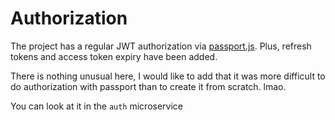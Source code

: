 # Authorization

The project has a regular JWT authorization via [passport.js](https://github.com/jaredhanson/passport). 
Plus, refresh tokens and access token expiry have been added.

There is nothing unusual here, I would like to add that it was more difficult 
to do authorization with passport than to create it from scratch. lmao.

You can look at it in the `auth` microservice
